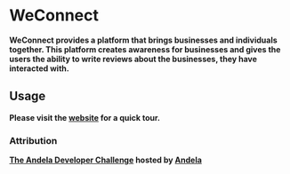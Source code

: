 # WeConnect

<p>
    <strong>WeConnect<strong> provides a platform that brings businesses and individuals together.
    This platform creates awareness for businesses and gives the users the ability to write reviews
    about the businesses, they have interacted with.
</p>

## Usage
Please visit the [website](https://artorious.github.io/) for a quick tour.

### Attribution

[The Andela Developer Challenge](https://docs.google.com/document/d/1iJrCZKiHl-9bIqsTinHmipI_ItYZgrPHT2ZzO3W7ACg/mobilebasic)
hosted by [Andela](https://andela.com/)
